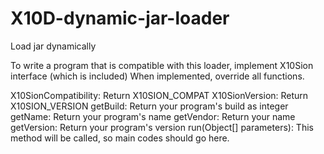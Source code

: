 # X10D-dynamic-jar-loader
Load jar dynamically

To write a program that is compatible with this loader, implement X10Sion interface (which is included)
When implemented, override all functions.

X10SionCompatibility: Return X10SION_COMPAT
X10SionVersion: Return X10SION_VERSION
getBuild: Return your program's build as integer
getName: Return your program's name
getVendor: Return your name
getVersion: Return your program's version
run(Object[] parameters): This method will be called, so main codes should go here.
